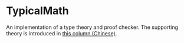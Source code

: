 # TypicalMath
An implementation of a type theory and proof checker. The supporting theory is introduced in [this column (Chinese)](https://zhuanlan.zhihu.com/typical-math).
